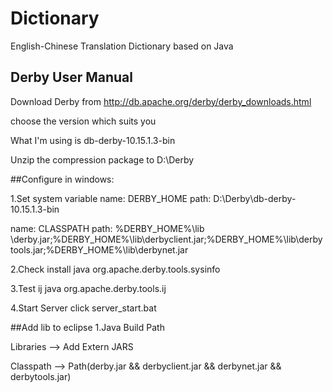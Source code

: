 # Dictionary
English-Chinese Translation Dictionary based on Java

## Derby User Manual

Download Derby from http://db.apache.org/derby/derby_downloads.html

choose the version which suits you

What I'm using is db-derby-10.15.1.3-bin

Unzip the compression package to D:\Derby

##Configure in windows:

1.Set system variable
name: DERBY_HOME
path: D:\Derby\db-derby-10.15.1.3-bin

name: CLASSPATH
path: %DERBY_HOME%\lib \derby.jar;%DERBY_HOME%\lib\derbyclient.jar;%DERBY_HOME%\lib\derbytools.jar;%DERBY_HOME%\lib\derbynet.jar

2.Check install
java org.apache.derby.tools.sysinfo

3.Test ij
java org.apache.derby.tools.ij

4.Start Server
click server_start.bat

##Add lib to eclipse
1.Java Build Path

Libraries -->  Add Extern JARS

Classpath -->  Path(derby.jar && derbyclient.jar && derbynet.jar && derbytools.jar)
